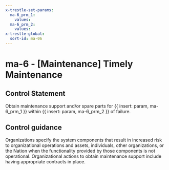 ```yaml
---
x-trestle-set-params:
  ma-6_prm_1:
    values:
  ma-6_prm_2:
    values:
x-trestle-global:
  sort-id: ma-06
---
```


# ma-6 - \[Maintenance\] Timely Maintenance

## Control Statement

Obtain maintenance support and/or spare parts for {{ insert: param, ma-6_prm_1 }} within {{ insert: param, ma-6_prm_2 }} of failure.

## Control guidance

Organizations specify the system components that result in increased risk to organizational operations and assets, individuals, other organizations, or the Nation when the functionality provided by those components is not operational. Organizational actions to obtain maintenance support include having appropriate contracts in place.
